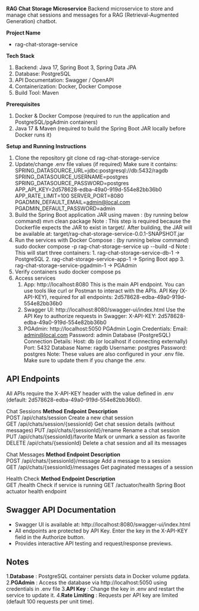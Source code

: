 **RAG Chat Storage Microservice**
Backend microservice to store and manage chat sessions and messages for a RAG (Retrieval-Augmented Generation) chatbot.

**Project Name**
* rag-chat-storage-service

**Tech Stack**
1. Backend: Java 17, Spring Boot 3, Spring Data JPA
2. Database: PostgreSQL
3. API Documentation: Swagger / OpenAPI
4. Containerization: Docker, Docker Compose
5. Build Tool: Maven

**Prerequisites**
1. Docker & Docker Compose (required to run the application and PostgreSQL/pgAdmin containers)
2. Java 17 & Maven (required to build the Spring Boot JAR locally before Docker runs it)

**Setup and Running Instructions**
1. Clone the repository
		git clone <your-repo-url>
		cd rag-chat-storage-service
2. Update/change .env file values (if required)
  	Make sure it contains:
			SPRING_DATASOURCE_URL=jdbc:postgresql://db:5432/ragdb
   			SPRING_DATASOURCE_USERNAME=postgres
   			SPRING_DATASOURCE_PASSWORD=postgres
			APP_API_KEY=2d578628-edba-49a0-919d-554e82bb36b0
   			APP_RATE_LIMIT=100
			SERVER_PORT=8080
			PGADMIN_DEFAULT_EMAIL=admin@local.com
			PGADMIN_DEFAULT_PASSWORD=admin
3. Build the Spring Boot application JAR using maven : (by running below command)
		mvn clean package
	Note : 	This step is required because the Dockerfile expects the JAR to exist in target/.
			After building, the JAR will be available at:
				target/rag-chat-storage-service-0.0.1-SNAPSHOT.jar
4. Run the services with Docker Compose : (by running below command)
		sudo docker compose -p rag-chat-storage-service up --build -d
	Note : 	This will start three containers:
				1. rag-chat-storage-service-db-1 → PostgreSQL
				2. rag-chat-storage-service-app-1 → Spring Boot app
				3. rag-chat-storage-service-pgadmin-1 → PGAdmin
5. Verify containers
	sudo docker compose ps
6. Access services
	1. App: http://localhost:8080
    		This is the main API endpoint. You can use tools like curl or Postman to interact with the APIs.
    		API Key (X-API-KEY), required for all endpoints: 2d578628-edba-49a0-919d-554e82bb36b0
	2. Swagger UI: http://localhost:8080/swagger-ui/index.html
   			Use the API Key to authorize requests in Swagger: X-API-KEY: 2d578628-edba-49a0-919d-554e82bb36b0
	3. PGAdmin: http://localhost:5050
			PGAdmin Login Credentials:
				Email: admin@local.com
				Password: admin
			Database (PostgreSQL) Connection Details:
				Host: db (or localhost if connecting externally)
				Port: 5432
				Database Name: ragdb
				Username: postgres
				Password: postgres
			Note: These values are also configured in your .env file. Make sure to update them if you change the .env.

## API Endpoints
All APIs require the X-API-KEY header with the value defined in .env (default: 2d578628-edba-49a0-919d-554e82bb36b0).

Chat Sessions
**Method**		**Endpoint**						**Description**					
POST			/api/chats/session					Create a new chat session			
GET				/api/chats/session/{sessionId}		Get chat session details (without messages)	
PUT				/api/chats/{sessionId}/rename		Rename a chat session				
PUT				/api/chats/{sessionId}/favorite		Mark or unmark a session as favorite		
DELETE			/api/chats/{sessionId}				Delete a chat session and all its messages	

Chat Messages
**Method		Endpoint							Description**	
POST			/api/chats/{sessionId}/message		Add a message to a session	
GET				/api/chats/{sessionId}/messages		Get paginated messages of a session	

Health Check
**Method		Endpoint							Description**	
GET			/health									Check if service is running
GET			/actuator/health						Spring Boot actuator health endpoint


## Swagger API Documentation
* Swagger UI is available at: http://localhost:8080/swagger-ui/index.html
* All endpoints are protected by API Key. Enter the key in the X-API-KEY field in the Authorize button.
* Provides interactive API testing and request/response previews.

## Notes
1.**Database**		: PostgreSQL container persists data in Docker volume pgdata.
2.**PGAdmin**		: Access the database via http://localhost:5050 using credentials in .env file
3.**API Key**		: Change the key in .env and restart the service to update it.
4.**Rate Limiting**	: Requests per API key are limited (default 100 requests per unit time).
